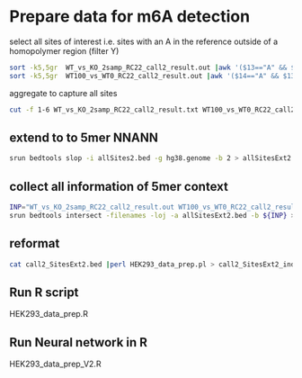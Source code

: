 # Prepare data for m6A detection

select all sites of interest i.e. sites with an A in the reference
outside of a homopolymer region (filter Y)
```bash
sort -k5,5gr  WT_vs_KO_2samp_RC22_call2_result.out |awk '($13=="A" && $12!~/Y/)' > WT_vs_KO_2samp_RC22_call2_result.txt
sort -k5,5gr  WT100_vs_WT0_RC22_call2_result.out |awk '($14=="A" && $13!~/Y/)' >  WT100_vs_WT0_RC22_call2_result.txt

```
aggregate to capture all sites
```bash
cut -f 1-6 WT_vs_KO_2samp_RC22_call2_result.txt WT100_vs_WT0_RC22_call2_result.txt | awk '{print $1"\t"$2"\t"$3"\tCand\t0\t"$6;}' |sort -u > allSites.bed
```

## extend to to 5mer NNANN
```bash
srun bedtools slop -i allSites2.bed -g hg38.genome -b 2 > allSitesExt2.bed
```

## collect all information of 5mer context
```bash
INP="WT_vs_KO_2samp_RC22_call2_result.out WT100_vs_WT0_RC22_call2_result.out"
srun bedtools intersect -filenames -loj -a allSitesExt2.bed -b ${INP} > call2_SitesExt2.bed
```

## reformat
```bash
cat call2_SitesExt2.bed |perl HEK293_data_prep.pl > call2_SitesExt2_indel_slim2.txt
```

## Run R script
HEK293_data_prep.R

## Run Neural network in R
HEK293_data_prep_V2.R
